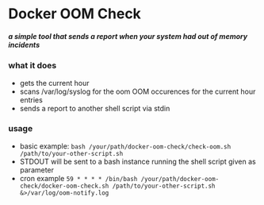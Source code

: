 # Docker OOM Check 

##### a simple tool that sends a report when your system had out of memory incidents

### what it does
* gets the current hour
* scans /var/log/syslog for the oom OOM occurences for the current hour entries 
* sends a report to another shell script via stdin

### usage

* basic example: `bash /your/path/docker-oom-check/check-oom.sh /path/to/your-other-script.sh`
* STDOUT will be sent to a bash instance running the shell script given as parameter
* cron example `59 * * * * /bin/bash /your/path/docker-oom-check/docker-oom-check.sh /path/to/your-other-script.sh  &>/var/log/oom-notify.log`
